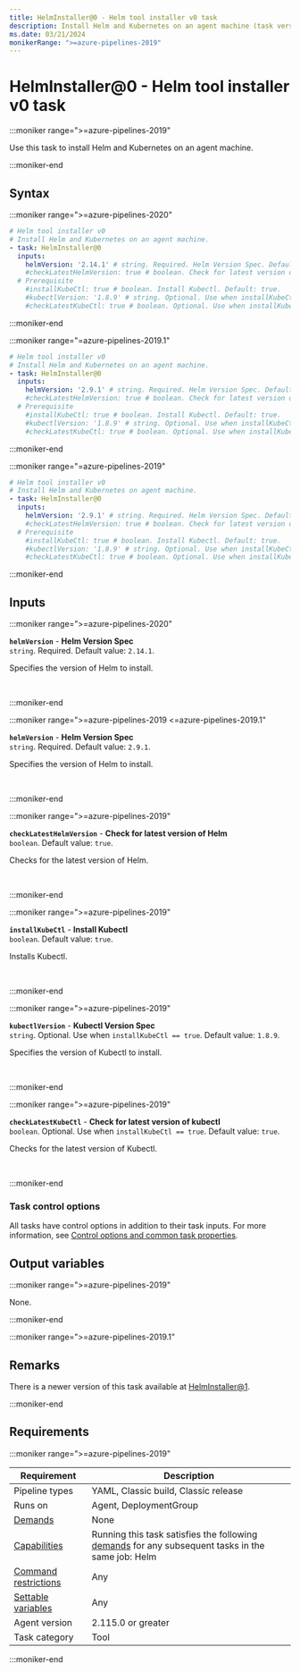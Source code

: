```yaml
---
title: HelmInstaller@0 - Helm tool installer v0 task
description: Install Helm and Kubernetes on an agent machine (task version 0).
ms.date: 03/21/2024
monikerRange: ">=azure-pipelines-2019"
---
```


# HelmInstaller@0 - Helm tool installer v0 task

<!-- :::description::: -->
:::moniker range=">=azure-pipelines-2019"

<!-- :::editable-content name="description"::: -->
Use this task to install Helm and Kubernetes on an agent machine.
<!-- :::editable-content-end::: -->

:::moniker-end
<!-- :::description-end::: -->

<!-- :::syntax::: -->
## Syntax

:::moniker range=">=azure-pipelines-2020"

```yaml
# Helm tool installer v0
# Install Helm and Kubernetes on an agent machine.
- task: HelmInstaller@0
  inputs:
    helmVersion: '2.14.1' # string. Required. Helm Version Spec. Default: 2.14.1.
    #checkLatestHelmVersion: true # boolean. Check for latest version of Helm. Default: true.
  # Prerequisite
    #installKubeCtl: true # boolean. Install Kubectl. Default: true.
    #kubectlVersion: '1.8.9' # string. Optional. Use when installKubeCtl == true. Kubectl Version Spec. Default: 1.8.9.
    #checkLatestKubeCtl: true # boolean. Optional. Use when installKubeCtl == true. Check for latest version of kubectl. Default: true.
```

:::moniker-end

:::moniker range="=azure-pipelines-2019.1"

```yaml
# Helm tool installer v0
# Install Helm and Kubernetes on an agent machine.
- task: HelmInstaller@0
  inputs:
    helmVersion: '2.9.1' # string. Required. Helm Version Spec. Default: 2.9.1.
    #checkLatestHelmVersion: true # boolean. Check for latest version of Helm. Default: true.
  # Prerequisite
    #installKubeCtl: true # boolean. Install Kubectl. Default: true.
    #kubectlVersion: '1.8.9' # string. Optional. Use when installKubeCtl == true. Kubectl Version Spec. Default: 1.8.9.
    #checkLatestKubeCtl: true # boolean. Optional. Use when installKubeCtl == true. Check for latest version of kubectl. Default: true.
```

:::moniker-end

:::moniker range="=azure-pipelines-2019"

```yaml
# Helm tool installer v0
# Install Helm and Kubernetes on agent machine.
- task: HelmInstaller@0
  inputs:
    helmVersion: '2.9.1' # string. Required. Helm Version Spec. Default: 2.9.1.
    #checkLatestHelmVersion: true # boolean. Check for latest version of Helm. Default: true.
  # Prerequisite
    #installKubeCtl: true # boolean. Install Kubectl. Default: true.
    #kubectlVersion: '1.8.9' # string. Optional. Use when installKubeCtl == true. Kubectl Version Spec. Default: 1.8.9.
    #checkLatestKubeCtl: true # boolean. Optional. Use when installKubeCtl == true. Check for latest version of kubectl. Default: true.
```

:::moniker-end
<!-- :::syntax-end::: -->

<!-- :::inputs::: -->
## Inputs

<!-- :::item name="helmVersion"::: -->
:::moniker range=">=azure-pipelines-2020"

**`helmVersion`** - **Helm Version Spec**<br>
`string`. Required. Default value: `2.14.1`.<br>
<!-- :::editable-content name="helpMarkDown"::: -->
Specifies the version of Helm to install.
<!-- :::editable-content-end::: -->
<br>

:::moniker-end

:::moniker range=">=azure-pipelines-2019 <=azure-pipelines-2019.1"

**`helmVersion`** - **Helm Version Spec**<br>
`string`. Required. Default value: `2.9.1`.<br>
<!-- :::editable-content name="helpMarkDown"::: -->
Specifies the version of Helm to install.
<!-- :::editable-content-end::: -->
<br>

:::moniker-end
<!-- :::item-end::: -->
<!-- :::item name="checkLatestHelmVersion"::: -->
:::moniker range=">=azure-pipelines-2019"

**`checkLatestHelmVersion`** - **Check for latest version of Helm**<br>
`boolean`. Default value: `true`.<br>
<!-- :::editable-content name="helpMarkDown"::: -->
Checks for the latest version of Helm.
<!-- :::editable-content-end::: -->
<br>

:::moniker-end
<!-- :::item-end::: -->
<!-- :::item name="installKubeCtl"::: -->
:::moniker range=">=azure-pipelines-2019"

**`installKubeCtl`** - **Install Kubectl**<br>
`boolean`. Default value: `true`.<br>
<!-- :::editable-content name="helpMarkDown"::: -->
Installs Kubectl.
<!-- :::editable-content-end::: -->
<br>

:::moniker-end
<!-- :::item-end::: -->
<!-- :::item name="kubectlVersion"::: -->
:::moniker range=">=azure-pipelines-2019"

**`kubectlVersion`** - **Kubectl Version Spec**<br>
`string`. Optional. Use when `installKubeCtl == true`. Default value: `1.8.9`.<br>
<!-- :::editable-content name="helpMarkDown"::: -->
Specifies the version of Kubectl to install.
<!-- :::editable-content-end::: -->
<br>

:::moniker-end
<!-- :::item-end::: -->
<!-- :::item name="checkLatestKubeCtl"::: -->
:::moniker range=">=azure-pipelines-2019"

**`checkLatestKubeCtl`** - **Check for latest version of kubectl**<br>
`boolean`. Optional. Use when `installKubeCtl == true`. Default value: `true`.<br>
<!-- :::editable-content name="helpMarkDown"::: -->
Checks for the latest version of Kubectl.
<!-- :::editable-content-end::: -->
<br>

:::moniker-end
<!-- :::item-end::: -->

### Task control options

All tasks have control options in addition to their task inputs. For more information, see [Control options and common task properties](/azure/devops/pipelines/yaml-schema/steps-task#common-task-properties).
<!-- :::inputs-end::: -->

<!-- :::outputVariables::: -->
## Output variables

:::moniker range=">=azure-pipelines-2019"

None.

:::moniker-end
<!-- :::outputVariables-end::: -->

<!-- :::remarks::: -->
<!-- :::editable-content name="remarks"::: -->
:::moniker range=">=azure-pipelines-2019.1"

## Remarks

There is a newer version of this task available at [HelmInstaller@1](./helm-installer-v1.md).

:::moniker-end
<!-- :::editable-content-end::: -->
<!-- :::remarks-end::: -->

<!-- :::examples::: -->
<!-- :::editable-content name="examples"::: -->
<!-- :::editable-content-end::: -->
<!-- :::examples-end::: -->

<!-- :::properties::: -->
## Requirements

:::moniker range=">=azure-pipelines-2019"

| Requirement | Description |
|-------------|-------------|
| Pipeline types | YAML, Classic build, Classic release |
| Runs on | Agent, DeploymentGroup |
| [Demands](/azure/devops/pipelines/process/demands) | None |
| [Capabilities](/azure/devops/pipelines/agents/agents#capabilities) | Running this task satisfies the following [demands](/azure/devops/pipelines/process/demands) for any subsequent tasks in the same job: Helm |
| [Command restrictions](/azure/devops/pipelines/security/templates#agent-logging-command-restrictions) | Any |
| [Settable variables](/azure/devops/pipelines/security/templates#agent-logging-command-restrictions) | Any |
| Agent version |  2.115.0 or greater |
| Task category | Tool |

:::moniker-end
<!-- :::properties-end::: -->

<!-- :::see-also::: -->
<!-- :::editable-content name="seeAlso"::: -->
<!-- :::editable-content-end::: -->
<!-- :::see-also-end::: -->